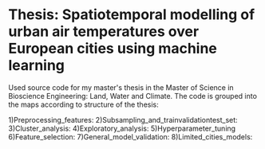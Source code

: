 # Thesis: Spatiotemporal modelling of urban air temperatures over European cities using machine learning
Used source code for my master's thesis in the Master of Science in Bioscience Engineering: Land, Water and Climate.
The code is grouped into the maps according to structure of the thesis:

1)Preprocessing_features: 
2)Subsampling_and_trainvalidationtest_set:
3)Cluster_analysis:
4)Exploratory_analysis:
5)Hyperparameter_tuning
6)Feature_selection:
7)General_model_validation:
8)Limited_cities_models:
